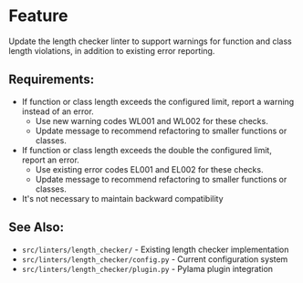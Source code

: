 # Feature

Update the length checker linter to support warnings for function and class length violations, in addition to existing error reporting.

## Requirements:

- If function or class length exceeds the configured limit, report a warning instead of an error.
  - Use new warning codes WL001 and WL002 for these checks.
  - Update message to recommend refactoring to smaller functions or classes.
- If function or class length exceeds the double the configured limit, report an error.
  - Use existing error codes EL001 and EL002 for these checks.
  - Update message to recommend refactoring to smaller functions or classes.
- It's not necessary to maintain backward compatibility

## See Also:
- `src/linters/length_checker/` - Existing length checker implementation
- `src/linters/length_checker/config.py` - Current configuration system
- `src/linters/length_checker/plugin.py` - Pylama plugin integration